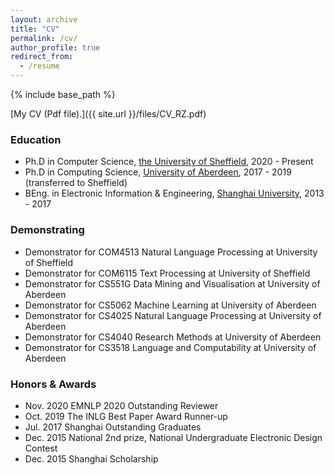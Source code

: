 ```yaml
---
layout: archive
title: "CV"
permalink: /cv/
author_profile: true
redirect_from:
  - /resume
---
```


{% include base_path %}

[My CV (Pdf file).]({{ site.url }}/files/CV_RZ.pdf)


### Education

- Ph.D  in Computer Science, [the University of Sheffield](https://www.sheffield.ac.uk/), 2020 - Present
- Ph.D  in Computing Science, [University of Aberdeen](https://www.abdn.ac.uk), 2017 - 2019 (transferred to Sheffield)
- BEng. in Electronic Information & Engineering, [Shanghai University](http://www.shu.edu.cn), 2013 - 2017


### Demonstrating

- Demonstrator for COM4513 Natural Language Processing at University of Sheffield
- Demonstrator for COM6115 Text Processing at University of Sheffield
- Demonstrator for CS551G Data Mining and Visualisation at University of Aberdeen
- Demonstrator for CS5062 Machine Learning at University of Aberdeen
- Demonstrator for CS4025 Natural Language Processing at University of Aberdeen
- Demonstrator for CS4040 Research Methods at University of Aberdeen
- Demonstrator for CS3518 Language and Computability at University of Aberdeen
  
  
### Honors & Awards

- Nov. 2020 EMNLP 2020 Outstanding Reviewer
- Oct. 2019 The INLG Best Paper Award Runner-up
- Jul. 2017 Shanghai Outstanding Graduates
- Dec. 2015 National 2nd prize, National Undergraduate Electronic Design Contest 
- Dec. 2015 Shanghai Scholarship

